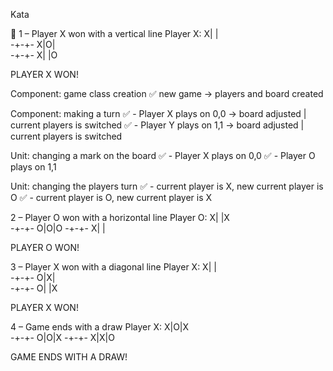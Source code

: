 Kata

🙌 1 – Player X won with a vertical line 
Player X: 
X| |  
-+-+- 
X|O|  
-+-+- 
X| |O 
 
PLAYER X WON! 

Component: game class creation
✅ new game -> players and board created

Component: making a turn
✅ - Player X plays on 0,0 -> board adjusted | current players is switched
✅ - Player Y plays on 1,1 -> board adjusted | current players is switched

Unit: changing a mark on the board
✅ - Player X plays on 0,0
✅ - Player O plays on 1,1

Unit: changing the players turn
✅ - current player is X, new current player is O
✅ - current player is O, new current player is X
 
2 – Player O won with a horizontal line 
Player O: 
X| |X  
-+-+- 
O|O|O 
-+-+- 
X| | 
 
PLAYER O WON! 
 
3 – Player X won with a diagonal line 
Player X: 
X| |  
-+-+- 
O|X|  
-+-+- 
O| |X 
 
PLAYER X WON! 
 
4 – Game ends with a draw 
Player X: 
X|O|X  
-+-+- 
O|O|X 
-+-+- 
X|X|O 
 
GAME ENDS WITH A DRAW! 